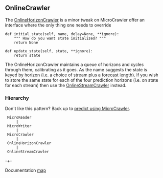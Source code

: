 ## OnlineCrawler

The [OnlineHorizonCrawler](https://github.com/microprediction/microprediction/blob/master/microprediction/onlinecrawler.py) is a minor tweak on 
MicroCrawler offer an interface where the only thing one needs to override


    def initial_state(self, name, delay=None, **ignore):
        """ How do you want state initialized? """
        return None

    def update_state(self, state, **ignore):
        return state

The OnlineHorizonCrawler maintains a queue of horizons and cycles through them, calibrating as it goes. As the name suggests the state is keyed by horizon (i.e. a choice of stream plus a forecast length). If you wish to store the same state for each of the four prediction horizons (i.e. on
state for each stream) then use the [OnlineStreamCrawler](https://github.com/microprediction/microprediction/blob/master/microprediction/onlinecrawler.py) instead.

### Hierarchy

Don't like this pattern? Back up to [predict using MicroCrawler](https://microprediction.github.io/microprediction/predict-using-python-microcrawler.html).


     MicroReader
         |
     MicroWriter
         |
     MicroCrawler
         | 
     OnlineHorizonCrawler
         |
     OnlineStreamCrawler
     

-+-

Documentation [map](https://microprediction.github.io/microprediction/map.html)


